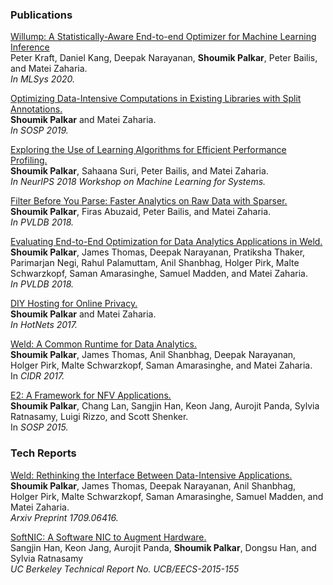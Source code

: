 ### Publications

[Willump: A Statistically-Aware End-to-end Optimizer for Machine Learning Inference](/)
<br>
Peter Kraft, Daniel Kang, Deepak Narayanan, **Shoumik Palkar**, Peter Bailis, and Matei Zaharia.
<br>
_In MLSys 2020._

[Optimizing Data-Intensive Computations in Existing Libraries with Split Annotations.](static/papers/mozart-sosp19final.pdf)
<br>
**Shoumik Palkar** and Matei Zaharia.
<br>
_In SOSP 2019._

[Exploring the Use of Learning Algorithms for Efficient Performance Profiling.](static/papers/paikana-nips18.pdf)
<br>
**Shoumik Palkar**, Sahaana Suri, Peter Bailis, and Matei Zaharia.
<br>
_In NeurIPS 2018 Workshop on Machine Learning for Systems._

[Filter Before You Parse: Faster Analytics on Raw Data with Sparser.](https://www.vldb.org/pvldb/vol11/p1576-palkar.pdf)
<br>
**Shoumik Palkar**, Firas Abuzaid, Peter Bailis, and Matei Zaharia.
<br>
_In PVLDB 2018._

[Evaluating End-to-End Optimization for Data Analytics Applications in Weld.](https://www.vldb.org/pvldb/vol11/p1002-palkar.pdf)
<br>
**Shoumik Palkar**, James Thomas, Deepak Narayanan, Pratiksha Thaker, Parimarjan Negi, Rahul Palamuttam, Anil Shanbhag, Holger Pirk, Malte Schwarzkopf, Saman Amarasinghe, Samuel Madden, and Matei Zaharia.
<br>
_In PVLDB 2018._

[DIY Hosting for Online Privacy.](static/papers/diy.pdf)
<br>
**Shoumik Palkar** and Matei Zaharia.
<br>
_In HotNets 2017._

[Weld: A Common Runtime for Data Analytics.](static/papers/cidr-weld.pdf)
<br>
**Shoumik Palkar**, James Thomas, Anil Shanbhag, Deepak Narayanan, Holger Pirk, Malte Schwarzkopf, Saman Amarasinghe, and Matei Zaharia.
<br>
In _CIDR 2017._

[E2: A Framework for NFV Applications.](http://span.cs.berkeley.edu/static/e2-sosp.pdf)
<br>
**Shoumik Palkar**, Chang Lan, Sangjin Han, Keon Jang, Aurojit Panda, Sylvia Ratnasamy, Luigi Rizzo, and Scott Shenker.
<br>
In _SOSP 2015._

### Tech Reports

[Weld: Rethinking the Interface Between Data-Intensive Applications.](https://arxiv.org/pdf/1709.06416.pdf)
<br>
**Shoumik Palkar**, James Thomas, Deepak Narayanan, Anil Shanbhag, Holger Pirk, Malte Schwarzkopf, Saman Amarasinghe, Samuel Madden, and Matei Zaharia.
<br>
_Arxiv Preprint 1709.06416._

[SoftNIC: A Software NIC to Augment Hardware.](https://www2.eecs.berkeley.edu/Pubs/TechRpts/2015/EECS-2015-155.pdf)
<br>
Sangjin Han, Keon Jang, Aurojit Panda, **Shoumik Palkar**, Dongsu Han, and Sylvia Ratnasamy
<br>
_UC Berkeley Technical Report No. UCB/EECS-2015-155_
